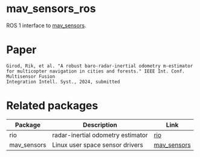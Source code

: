 # mav_sensors_ros
ROS 1 interface to [mav_sensors](https://github.com/ethz-asl/mav_sensors).

# Paper
```
Girod, Rik, et al. "A robust baro-radar-inertial odometry m-estimator for multicopter navigation in cities and forests." IEEE Int. Conf. Multisensor Fusion
Integration Intell. Syst., 2024, submitted
```

# Related packages

| Package         | Description                       | Link                                                   |
| --------------- | --------------------------------- | ------------------------------------------------------ |
| rio             | radar-inertial odometry estimator | [rio](https://github.com/ethz-asl/rio)                 |
| mav_sensors     | Linux user space sensor drivers   | [mav_sensors](https://github.com/ethz-asl/mav_sensors) |
